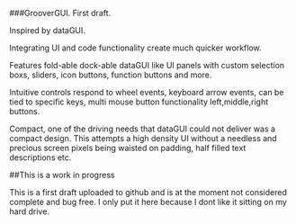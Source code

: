 ###GrooverGUI.
First draft. 

Inspired by dataGUI.

Integrating UI and code functionality create much quicker workflow.

Features fold-able dock-able dataGUI like UI panels with custom selection boxs, sliders, icon buttons, function buttons and more.

Intuitive controls respond to wheel events, keyboard arrow events, can be tied to specific keys, multi mouse button functionality left,middle,right buttons. 

Compact, one of the driving needs that dataGUI could not deliver was a compact design. This attempts a high density UI without a needless and precious screen pixels being waisted on padding,  half filled text descriptions etc.


##This is a work in progress 

This is a first draft uploaded to github and is at the moment not considered complete and bug free. I only put it here because I dont like it sitting on my hard drive.




